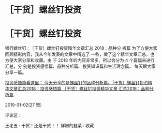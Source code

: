 # ［干货］螺丝钉投资

# ［干货］螺丝钉投资

银行螺丝钉 : ［干货］螺丝钉投资精华文章汇总 2018：品种分 析篇 为了方便大家回顾精彩内容，我从今年发表的文章中精选了 一些，做了这个精华文章汇总，也方便大家分享和收藏。由 于 2018 年的内容非常多，所以会分为 4 个篇幅来进行汇总，分 别是投资感悟篇、品种分析篇、投资知识篇和生活理念篇， 每天跟大家分享一篇。

[投资感悟篇看这里： 今天分享的是螺丝钉的品种分析篇。](https://mp.weixin.qq.com/s?__biz=MzAwNzQ5ODk3Nw%3D%3D&mid=2651036935&idx=1&sn=a5d3189608bd0e61fcd1427739e90ca2&chksm=808a0089b7fd899f07424cc218f43ab28957af9983ee21ac205303d3ab91062b39402080b8f7&token=1282226674&lang=zh_CN&rd)[［干货］螺丝钉投资精](https://mp.weixin.qq.com/s?__biz=MzAwNzQ5ODk3Nw%3D%3D&mid=2651036935&idx=1&sn=a5d3189608bd0e61fcd1427739e90ca2&chksm=808a0089b7fd899f07424cc218f43ab28957af9983ee21ac205303d3ab91062b39402080b8f7&token=1282226674&lang=zh_CN&rd) [华文章汇总](https://mp.weixin.qq.com/s?__biz=MzAwNzQ5ODk3Nw%3D%3D&mid=2651036944&idx=1&sn=5e52748a9912d235fa4e4b44cb6c5368&chksm=808a009eb7fd89883864e9c0d171370d60092d277bb7c2453989aa0fc63777b2358bfe047c14&token=1282226674&lang=zh_CN&rd)[2018](https://mp.weixin.qq.com/s?__biz=MzAwNzQ5ODk3Nw%3D%3D&mid=2651036944&idx=1&sn=5e52748a9912d235fa4e4b44cb6c5368&chksm=808a009eb7fd89883864e9c0d171370d60092d277bb7c2453989aa0fc63777b2358bfe047c14&token=1282226674&lang=zh_CN&rd)[：投资感悟篇 ［干货］螺丝钉投资精华文章 汇总](https://mp.weixin.qq.com/s?__biz=MzAwNzQ5ODk3Nw%3D%3D&mid=2651036944&idx=1&sn=5e52748a9912d235fa4e4b44cb6c5368&chksm=808a009eb7fd89883864e9c0d171370d60092d277bb7c2453989aa0fc63777b2358bfe047c14&token=1282226674&lang=zh_CN&rd)[2018](https://mp.weixin.qq.com/s?__biz=MzAwNzQ5ODk3Nw%3D%3D&mid=2651036944&idx=1&sn=5e52748a9912d235fa4e4b44cb6c5368&chksm=808a009eb7fd89883864e9c0d171370d60092d277bb7c2453989aa0fc63777b2358bfe047c14&token=1282226674&lang=zh_CN&rd)[：品种分析篇](https://mp.weixin.qq.com/s?__biz=MzAwNzQ5ODk3Nw%3D%3D&mid=2651036944&idx=1&sn=5e52748a9912d235fa4e4b44cb6c5368&chksm=808a009eb7fd89883864e9c0d171370d60092d277bb7c2453989aa0fc63777b2358bfe047c14&token=1282226674&lang=zh_CN&rd)

2019-01-02(27 赞)

评论区：

王老五 : 干货！还是干货！！ 鲜嫩的韭菜 : 收藏